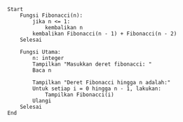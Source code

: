     Start
        Fungsi Fibonacci(n):
            jika n <= 1:
                kembalikan n
            kembalikan Fibonacci(n - 1) + Fibonacci(n - 2)
        Selesai

        Fungsi Utama:
            n: integer
            Tampilkan "Masukkan deret fibonacci: "
            Baca n

            Tampilkan "Deret Fibonacci hingga n adalah:"
            Untuk setiap i = 0 hingga n - 1, lakukan:
                Tampilkan Fibonacci(i)
            Ulangi
        Selesai
    End
